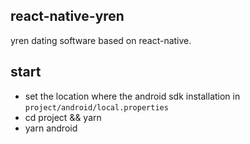 ## react-native-yren
yren dating software based on react-native.

## start
- set the location where the android sdk installation in `project/android/local.properties`
- cd project && yarn
- yarn android
